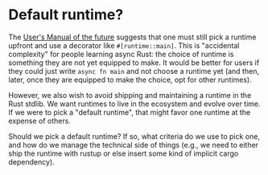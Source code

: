 # Default runtime?

The [User's Manual of the future](../shiny_future/users_manual.md) suggests that one must still pick a runtime upfront and use a decorator like `#[runtime::main]`. This is "accidental complexity" for people learning async Rust: the choice of runtime is something they are not yet equipped to make. It would be better for users if they could just write `async fn main` and not choose a runtime yet (and then, later, once they are equipped to make the choice, opt for other runtimes).

However, we also wish to avoid shipping and maintaining a runtime in the Rust stdlib. We want runtimes to live in the ecosystem and evolve over time. If we were to pick a "default runtime", that might favor one runtime at the expense of others.

Should we pick a default runtime? If so, what criteria do we use to pick one, and how do we manage the technical side of things (e.g., we need to either ship the runtime with rustup or else insert some kind of implicit cargo dependency).
